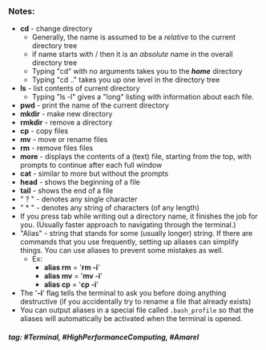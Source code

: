 ### Notes:

- **cd** - change directory
	- Generally, the name is assumed to be a *relative* to the current directory tree
	- if name starts with / then it is an *absolute* name in the overall directory tree
	- Typing "cd" with no arguments takes you to the ***home*** directory
	- Typing "cd .." takes you up one level in the directory tree
- **ls** - list contents of current directory
	- Typing "ls -l" gives a "long" listing with information about each file. 
- **pwd** - print the name of the current directory
-  **mkdir** - make new directory
-  **rmkdir** - remove a directory
- **cp** - copy files 
- **mv** - move or rename files 
- **rm** - remove files files
- **more** - displays the contents of a (text) file, starting from the top, with prompts to continue after each full window
- **cat** - similar to more but without the prompts
- **head** - shows the beginning of a file
- **tail** - shows the end of a file
- " ? " - denotes any single character
- " * " - denotes any string of characters (of any length)
- If you press tab while writing out a directory name, it finishes the job for you. (Usually faster approach to navigating through the terminal.)
- "Alias" - string that stands for some (usually longer) string. If there are commands that you use frequently, setting up aliases can simplify things. You can use aliases to prevent some mistakes as well.
	- Ex:
		- **alias rm** = '**rm -i**'
		- **alias mv** = '**mv -i**'
		- **alias cp** = '**cp -i**'
- The '**-i**' flag tells the terminal to ask you before doing anything destructive (if you accidentally try to rename a file that already exists)
- You can output aliases in a special file called ```.bash_profile``` so that the aliases will automatically be activated when the terminal is opened.

##### tag: #Terminal, #HighPerformanceComputing, #Amarel